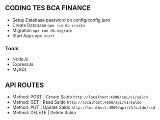 ## CODING TES BCA FINANCE
- Setup Database password on config/config.json
- Create Database
```npm run db-create```
- Migration
```npx run db-migrate```
- Start Apps
```npm start```

### Tools
- NodeJs
- ExpressJs
- MySQL

## API ROUTES
- Method: POST | Create Saldo
```http://localhost:4000/api/v1/saldo```
- Method: GET | Read Saldo
```http://localhost:4000/api/v1/saldo```
- Method: PUT | Update Saldo
```http://localhost:4000/api/v1/saldo/:id```
- Method: DELETE | Delete Saldo

